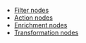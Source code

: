
- [Filter nodes](/docs/user-guide/rule-engine-2-0/nodes/filter-nodes/)
- [Action nodes](/docs/user-guide/rule-engine-2-0/nodes/action-nodes/)
- [Enrichment nodes](/docs/user-guide/rule-engine-2-0/nodes/enrichment-nodes/)
- [Transformation nodes](/docs/user-guide/rule-engine-2-0/nodes/transformation-nodes/)